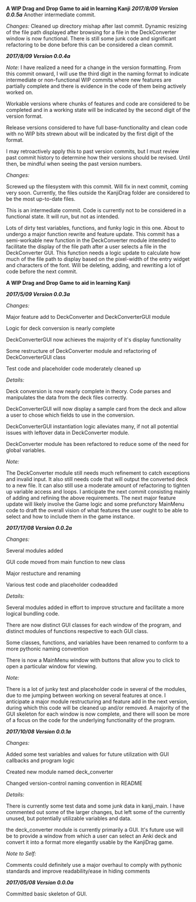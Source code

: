 
**A WIP Drag and Drop Game to aid in learning Kanji**
***2017/8/09 Version 0.0.5a***
Another intermediate commit.

*Changes:*
Cleaned up directory mishap after last commit.
Dynamic resizing of the file path displayed after browsing for a file in the DeckConverter window is now functional.
There is still some junk code and significant refactoring to be done before this can be considered a clean commit.

***2017/8/09 Version 0.0.4a***

*Note:* 
I have realized a need for a change in the version formatting. From this commit onward, I will use the third digit in the naming format to indicate intermediate or non-functional WIP commits where new features are partially complete and there is evidence in the code of them being actively worked on.

Workable versions where chunks of features and code are considered to be completed and in a working state will be indicated by the second digit of the version format.

Release versions considered to have full base-functionality and clean code with no WIP bits strewn about will be indicated by the first digit of the format.

I may retroactively apply this to past version commits, but I must review past commit history to determine how their versions should be revised. Until then, be mindful when seeing the past version numbers.

*Changes:*

Screwed up the filesystem with this commit. Will fix in next commit, coming very soon. Currently, the files outside the KanjiDrag folder are considered to be the most up-to-date files.

This is an intermediate commit. Code is currently not to be considered in a functional state. It will run, but not as intended.

Lots of dirty test variables, functions, and funky logic in this one. About to undergo a major function rewrite and feature update. This commit has a semi-workable new function in the DeckConverter module intended to facilitate the display of the file path after a user selects a file in the DeckConverter GUI. This function needs a logic update to calculate how much of the file path to display based on the pixel-width of the entry widget and characters of the font. Will be deleting, adding, and rewriting a lot of code before the next commit.

**A WIP Drag and Drop Game to aid in learning Kanji**

***2017/5/09 Version 0.0.3a***

*Changes:*

Major feature add to DeckConverter and DeckConverterGUI module

Logic for deck conversion is nearly complete

DeckConverterGUI now achieves the majority of it's display functionality

Some restructure of DeckConverter module and refactoring of DeckConverterGUI class

Test code and placeholder code moderately cleaned up

*Details:*

Deck conversion is now nearly complete in theory. Code parses and manipulates the data from the deck files correctly.

DeckConverterGUI will now display a sample card from the deck and allow a user to chose which fields to use in the conversion.

DeckConverterGUI instantiation logic alleviates many, if not all potential issues with leftover data in DeckConverter module.

DeckConverter module has been refactored to reduce some of the need for global variables.

*Note:*

The DeckConverter module still needs much refinement to catch exceptions and invalid input. It also still needs code that will output the converted deck to a new file. It can also still use a moderate amount of refactoring to tighten up variable access and loops. I anticipate the next commit consisting mainly of adding and refining the above requirements. The next major feature update will likely involve the Game logic and some prefunctory MainMenu code to draft the overall vision of what features the user ought to be able to select and how to include them in the game instance.

***2017/17/08 Version 0.0.2a***

*Changes:*

Several modules added

GUI code moved from main function to new class

Major restucture and renaming

Various test code and placeholder codeadded

*Details:*

Several modules added in effort to improve structure and facilitate a more logical bundling code.

There are now distinct GUI classes for each window of the program, and distinct modules of functions respective to each GUI class.

Some classes, functions, and variables have been renamed to conform to a more pythonic naming convention

There is now a MainMenu window with buttons that allow you to click to open a particular window for viewing.

*Note:*

There is a lot of junky test and placeholder code in several of the modules, due to me jumping between working on several features at once. I anticipate a major module restructuring and feature add in the next version, during which this code will be cleaned up and/or removed. A majority of the GUI skeleton for each window is now complete, and there will soon be more of a focus on the code for the underlying functionality of the program.

***2017/10/08 Version 0.0.1a***

*Changes:*

Added some test variables and values for future utilization with GUI callbacks and program logic

Created new module named deck_converter

Changed version-control naming convention in README

*Details:*

There is currently some test data and some junk data in kanji_main. I have commented out some of the larger changes, but left some of the currently unused, but potentially utilizable variables and data.

the deck_converter module is currently primarily a GUI. It's future use will be to provide a window from which a user can select an Anki deck and convert it into a format more elegantly usable by the KanjiDrag game.

*Note to Self:*

Comments could definitely use a major overhaul to comply with pythonic standards and improve readability/ease in hiding comments

***2017/05/08 Version 0.0.0a***

Committed basic skeleton of GUI.
